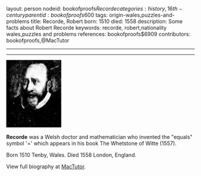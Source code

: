 layout: person
nodeid: bookofproofs$Recorde
categories: history,16th-century
parentid: bookofproofs$600
tags: origin-wales,puzzles-and-problems
title: Recorde, Robert
born: 1510
died: 1558
description: Some facts about Robert Recorde
keywords: recorde, robert,nationality wales,puzzles and problems
references: bookofproofs$6909
contributors: bookofproofs,@MacTutor

---


---

![Recorde.jpg](https://github.com/bookofproofs/bookofproofs.github.io/blob/main/_sources/_assets/images/portraits/Recorde.jpg?raw=true)

**Recorde** was a Welsh doctor and mathematician who invented the "equals" symbol '=' which appears in his book The Whetstone of Witte (1557).

Born 1510 Tenby, Wales. Died 1558 London, England.


View full biography at [MacTutor](https://mathshistory.st-andrews.ac.uk/Biographies/Recorde/).